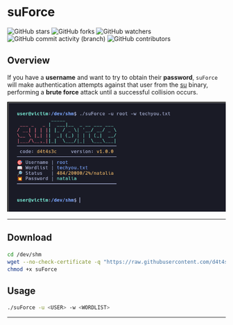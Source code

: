 # suForce

![GitHub stars](https://img.shields.io/github/stars/d4t4s3c/suForce?logoColor=yellow) ![GitHub forks](https://img.shields.io/github/forks/d4t4s3c/suForce?logoColor=purple) ![GitHub watchers](https://img.shields.io/github/watchers/d4t4s3c/suForce?logoColor=green)</br>
![GitHub commit activity (branch)](https://img.shields.io/github/commit-activity/m/d4t4s3c/suForce) ![GitHub contributors](https://img.shields.io/github/contributors/d4t4s3c/suForce)

## Overview

If you have a **username** and want to try to obtain their **password**, `suForce` will make authentication attempts against that user from the [su](https://manpages.ubuntu.com/manpages/xenial/man1/su.1.html) binary, performing a **brute force** attack until a successful collision occurs.

![](/img/img.png)

---

## Download

```sh
cd /dev/shm
wget --no-check-certificate -q "https://raw.githubusercontent.com/d4t4s3c/suForce/refs/heads/main/suForce"
chmod +x suForce
```

## Usage

```sh
./suForce -u <USER> -w <WORDLIST>
```

---
